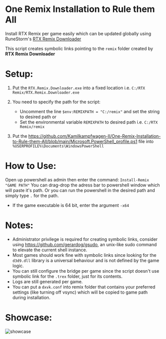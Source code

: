# One Remix Installation to Rule them All

Install RTX Remix per game easily which can be updated globally using RuneStorm's [RTX Remix Downloader](https://github.com/Kowlin/RTX-Remix-Downloader/)

This script creates symbolic links pointing to the `remix` folder created by **RTX Remix Downloader**

# Setup:
1. Put the `RTX.Remix.Downloader.exe` into a fixed location i.e. `C:/RTX Remix/RTX.Remix.Downloader.exe`
2. You need to specify the path for the script:
    - Uncomment the line `$env:REMIXPATH = "C:/remix"` and set the string to desired path
    or
   - Set the environmental variable `REMIXPATH` to desired path
    i.e. `C:/RTX Remix/remix`

3. Put the https://github.com/Kamilkampfwagen-II/One-Remix-Installation-to-Rule-them-All/blob/main/Microsoft.PowerShell_profile.ps1 file into `%USERPROFILE%\Documents\WindowsPowerShell`

# How to Use:
Open up powershell as admin then enter the command: `Install-Remix "GAME PATH"`
You can drag-drop the adress bar to powershell window which will paste it's path. Or you can run the powershell in the desired path and simply type `.` for the path.
- If the game executable is 64 bit, enter the argument `-x64`

# Notes:
- Administrator privilege is required for creating symbolic links, consider using https://github.com/gerardog/gsudo, an unix-like sudo command to elevate the current shell instance.
- Most games should work fine with symbolic links since looking for the `d3d9.dll` library is a universal behaviour and is not defined by the game logic.
- You can still configure the bridge per game since the script doesn't use symbolic link for the `.trex` folder, just for its contents.
- Logs are still generated per game.
- You can put a `dxvk.conf` into remix folder that contains your preferred settings (like turning off vsync) which will be copied to game path during installation.

# Showcase:
![showcase](https://github.com/Kamilkampfwagen-II/One-Remix-Installation-to-Rule-them-All/assets/84380947/4f9480c4-df8c-4a62-ac89-1344e13a275b)
